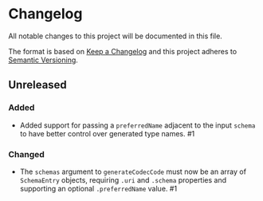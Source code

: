 # Changelog

All notable changes to this project will be documented in this file.

The format is based on [Keep a Changelog](http://keepachangelog.com/en/1.0.0/)
and this project adheres to [Semantic Versioning](http://semver.org/spec/v2.0.0.html).

## Unreleased

### Added

- Added support for passing a `preferredName` adjacent to the input `schema` to have better control over generated type names. #1

### Changed

- The `schemas` argument to `generateCodecCode` must now be an array of `SchemaEntry` objects, requiring `.uri` and `.schema` properties and supporting an optional `.preferredName` value. #1

[unreleased]: https://github.com/ggoodman/json-schema-codec-generator/compare/v0.2.3...HEAD
